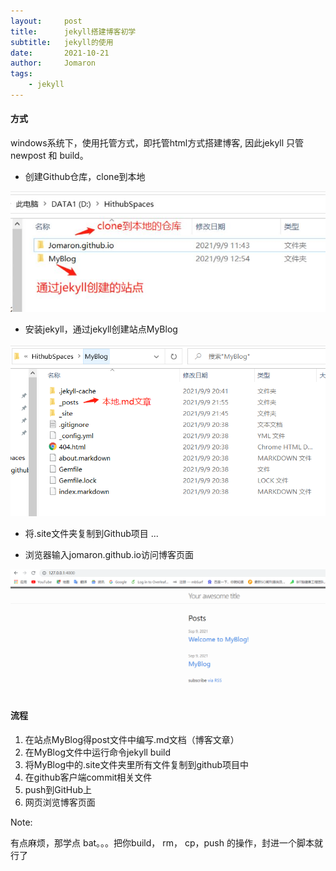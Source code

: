 ```yaml
---
layout:     post
title:      jekyll搭建博客初学
subtitle:   jekyll的使用
date:       2021-10-21
author:     Jomaron
tags:
    - jekyll
---
```



#### 方式

windows系统下，使用托管方式，即托管html方式搭建博客, 因此jekyll 只管newpost 和 build。        

 * 创建Github仓库，clone到本地

 ![](/images/posts/jekyll/img1.png)

 * 安装jekyll，通过jekyll创建站点MyBlog

 ![](/images/posts/jekyll/img2.png)

 * 将.site文件夹复制到Github项目
...

 * 浏览器输入jomaron.github.io访问博客页面

 ![](/images/posts/jekyll/img3.png)

#### 流程

1. 在站点MyBlog得post文件中编写.md文档（博客文章）
2. 在MyBlog文件中运行命令jekyll build
3. 将MyBlog中的.site文件夹里所有文件复制到github项目中
4. 在github客户端commit相关文件
5. push到GitHub上
6. 网页浏览博客页面

Note:

有点麻烦，那学点 bat。。。把你build， rm， cp，push 的操作，封进一个脚本就行了
